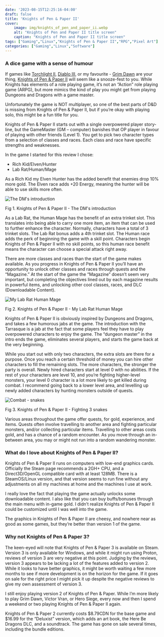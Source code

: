 ```yaml
---
date: '2023-08-15T12:25:16-04:00'
draft: false
title: 'Knights of Pen & Paper II'
cover:
    image: img/knights_of_pen_and_paper_ii.webp
    alt: "Knights of Pen and Paper II title screen"
    caption: "Knights of Pen and Paper II title screen"
tags: ["Gaming","Linux","Knights of Pen & Paper II","RPG","Pixel Art"]
categories: ["Gaming","Linux","Software"]
---
```


### A dice game with a sense of humour

If games like [Torchlight II](https://store.steampowered.com/app/200710/Torchlight_II/), [Diablo III](https://diablo3.blizzard.com/en-us/), or my favourite - [Grim Dawn](https://www.grimdawn.com/) are your thing, [Knights of Pen & Paper II](https://store.steampowered.com/app/310060/Knights_of_Pen_and_Paper_2/) will seem like a snooze-fest to you. While Knights has elements of a role playing game, it’s not an “Action” role playing game (ARPG), but more mimics the kind of play you might get from playing Dungeons and Dragons with a game master.

Unfortunately the game is NOT multiplayer, so one of the best parts of D&D is missing from Knights of Pen & Paper II, but if you’re okay with playing solo, this might be a fun title for you.

Knights of Pen & Paper II starts out with a single overpowered player story-line, but the GameMaster (GM – computer) banishes that OP player in favour of playing with other friends (Level 1). You get to pick two character types from a selection of classes and races. Each class and race have specific strengths and weaknesses.

In the game I started for this review I chose:

- Rich Kid/Elven/Hunter
- Lab Rat/Human/Mage

As a Rich Kid my Elven Hunter has the added benefit that enemies drop 10% more gold. The Elven race adds +20 Energy, meaning the hunter will be able to use skills more often.

![The DM's introduction](/img/knights_of_p_intro.webp)<figcaption>Fig 1. Knights of Pen & Paper II - The DM's introduction</figcaption>

As a Lab Rat, the Human Mage has the benefit of an extra trinket slot. This translates into being able to carry one more item, an item that can be used to further enhance the character. Normally, characters have a total of 3 trinket slots. The Lab Rat bonus adds a 4th trinket slot. The Human race adds the perk of beginning the game with a skill point. Characters begin Knights of Pen & Paper II with no skill points, so this human race benefit means the character can choose a special attack right away.

There are more classes and races than the start of the game makes available. As you progress in Knights of Pen & Paper II you’ll have an opportunity to unlock other classes and races through quests and the “Magazine.” At the start of the game the “Magazine” doesn’t seem very important, but completing the objectives lined out by each magazine results in powerful items, and unlocking other cool classes, races, and DLC (Downloadable Content).

![My Lab Rat Human Mage](/img/knights_lab_rat.webp)<figcaption>Fig 2. Knights of Pen & Paper II - My Lab Rat Human Mage</figcaption>

Knights of Pen & Paper II is obviously inspired by Dungeons and Dragons, and takes a few humorous jabs at the game. The introduction with the Tarrasque is a jab at the fact that some players feel they have to play overpowered characters to enjoy the game. The “dungeon master” in the intro ends the game, eliminates several players, and starts the game back at the very beginning.

While you start out with only two characters, the extra slots are there for a purpose. Once you reach a certain threshold of money you can hire other characters to fill the remaining slots. The more characters, the stronger the party is overall. Newly hired characters start at level 0 with no abilities. If the rest of your characters are level 10, and you’re fighting higher-level monsters, your level 0 character is a lot more likely to get killed during combat. I recommend going back to a lower level area, and levelling up newly added characters by hunting monsters outside of quests.

![Combat - snakes](/img/knights_snakes.webp)<figcaption>Fig 3. Knights of Pen & Paper II - Fighting 3 snakes</figcaption>

Various areas throughout the game offer quests, for gold, experience, and items. Quests often involve travelling to another area and fighting particular monsters, and/or collecting particular items. Travelling to other areas costs gold, and has a chance of a random encounter. As you move through an in-between area, you may or might not run into a random wandering monster.

### What do I love about Knights of Pen & Paper II?

Knights of Pen & Paper II runs on computers with low-end graphics cards. Officially the Steam page recommends a 2GH+ CPU, and a Direct3D/OpenGL compatible card with at least 128MB. There is a SteamOS/Linux version, and that version seems to run fine without any adjustments on all my machines at home and the machines I use at work.

I really love the fact that playing the game actually unlocks some downloadable content. I also like that you can buy buffs/bonuses through the main menu with in-game gold. I didn’t realize Knights of Pen & Paper II could be customized until I was well into the game.

The graphics in Knights of Pen & Paper II are cheesy, and nowhere near as good as some games, but they’re better than version 1 of the game.

### Why not Knights of Pen & Paper 3?

The keen-eyed will note that Knights of Pen & Paper 3 is available on Steam. Version 3 is only available for Windows, and while it might run using Proton, reviews of version 3 are very negative at this point. Judging by the reviews, version 3 appears to be lacking a lot of the features added to version 2. While it looks to have better graphics, it might be worth waiting a few more months to see if more development is on the horizon for the game. If it goes on sale for the right price I might pick it up despite the negative reviews to give my own assessment of version 3.

I still enjoy playing version 2 of Knights of Pen & Paper. While I’m more likely to play Grim Dawn, Victor Vran, or Hero Siege, every now and then I spend a weekend or two playing Knights of Pen & Paper II again.

Knights of Pen & Paper 2 currently costs $8.79CDN for the base game and $16.99 for the “Deluxist” version, which adds an art book, the Here Be Dragons DLC, and a soundtrack. The game has gone on sale several times, including the bundle editions.
